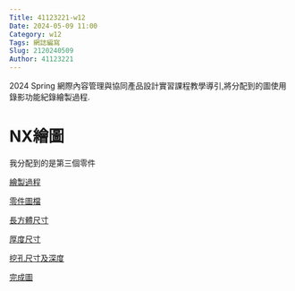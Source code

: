 ```yaml
---
Title: 41123221-w12
Date: 2024-05-09 11:00
Category: w12
Tags: 網誌編寫
Slug: 2120240509
Author: 41123221
---
```


2024 Spring 網際內容管理與協同產品設計實習課程教學導引,將分配到的圖使用錄影功能紀錄繪製過程.

<!-- PELICAN_END_SUMMARY -->

# NX繪圖
我分配到的是第三個零件

<a href="https://drive.google.com/file/d/1twwuq4sCJIbSQZoM04rytpogsuhnNOcU/view?usp=sharing)">繪製過程</a>

<a href="https://drive.google.com/file/d/1pjyP21mZVRWnvAgjuVEGAUeSXo1oM0W4/view?usp=sharing">零件圖檔</a>

<a href="https://nfuedu-my.sharepoint.com/:i:/g/personal/41123221_nfu_edu_tw/EXGLOkzOEj1FkUqjQl1NwqkB0_mg2cIb5iqh6gcn8KJ5xQ?e=Ff6Dcv">長方體尺寸</a>

<a href="https://nfuedu-my.sharepoint.com/:i:/g/personal/41123221_nfu_edu_tw/Eb5JtE85olpEmPLxAK3OrM8BhZudZFU8XwCqWr3TJ7OIIA?e=3mjWgj">厚度尺寸</a>

<a href="https://nfuedu-my.sharepoint.com/:i:/g/personal/41123221_nfu_edu_tw/EfFulWSKPTJBuO1yia1e-u4B__59mBByap8pK-dYPUEUSA?e=uj7GZE">挖孔尺寸及深度</a>

<a href="https://nfuedu-my.sharepoint.com/:i:/g/personal/41123221_nfu_edu_tw/EftSKHHn9TdCtf-igI2oQ3EBfsP9TzEqPpDo1dEwCv-Kbw?e=3gzwbx">完成圖</a>